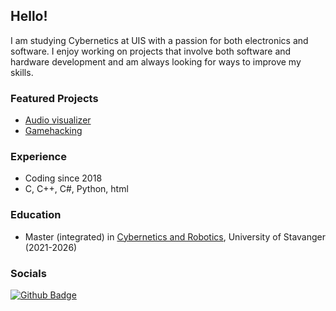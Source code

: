 ## Hello!
I am studying Cybernetics at UIS with a passion for both electronics and software. I enjoy working on projects that involve both software and hardware development and am always looking for ways to improve my skills.

### Featured Projects
-   [Audio visualizer](https://github.com/h3rl/spektrum)
-   [Gamehacking](https://github.com/h3rl/escocp)

### Experience
-   Coding since 2018
-   C, C++, C#, Python, html

### Education
-   Master (integrated) in [Cybernetics and Robotics](https://www.uis.no/nb/studier/kybernetikk-og-robotteknologi-master-5-ar), University of Stavanger (2021-2026)

### Socials
[![Github Badge](https://img.shields.io/badge/-Github-000?style=flat-square&logo=Github&logoColor=white&link=https://github.com/h3rl)](https://github.com/h3rl)
